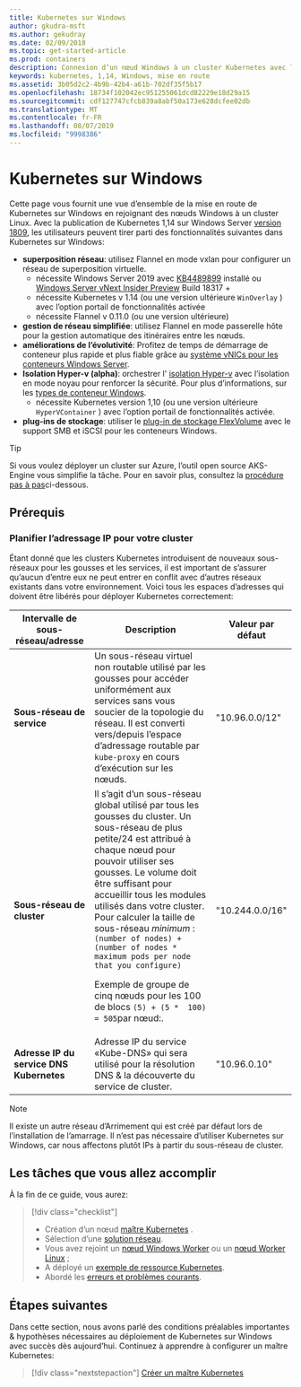 ```yaml
---
title: Kubernetes sur Windows
author: gkudra-msft
ms.author: gekudray
ms.date: 02/09/2018
ms.topic: get-started-article
ms.prod: containers
description: Connexion d’un nœud Windows à un cluster Kubernetes avec la version 1.14.
keywords: kubernetes, 1,14, Windows, mise en route
ms.assetid: 3b05d2c2-4b9b-42b4-a61b-702df35f5b17
ms.openlocfilehash: 18734f102042ec951255061dcd82229e18d29a15
ms.sourcegitcommit: cdf127747cfcb839a8abf50a173e628dcfee02db
ms.translationtype: MT
ms.contentlocale: fr-FR
ms.lasthandoff: 08/07/2019
ms.locfileid: "9998386"
---
```

# <a name="kubernetes-on-windows"></a>Kubernetes sur Windows

Cette page vous fournit une vue d’ensemble de la mise en route de Kubernetes sur Windows en rejoignant des nœuds Windows à un cluster Linux. Avec la publication de Kubernetes 1,14 sur Windows Server [version 1809](https://docs.microsoft.com/windows-server/get-started/whats-new-in-windows-server-1809#container-networking-with-kubernetes), les utilisateurs peuvent tirer parti des fonctionnalités suivantes dans Kubernetes sur Windows:

- **superposition réseau**: utilisez Flannel en mode vxlan pour configurer un réseau de superposition virtuelle.
    - nécessite Windows Server 2019 avec [KB4489899](https://support.microsoft.com/help/4489899) installé ou [Windows Server vNext Insider Preview](https://blogs.windows.com/windowsexperience/tag/windows-insider-program/) Build 18317 +
    - nécessite Kubernetes v 1.14 (ou une version ultérieure `WinOverlay` ) avec l’option portail de fonctionnalités activée
    - nécessite Flannel v 0.11.0 (ou une version ultérieure)
- **gestion de réseau simplifiée**: utilisez Flannel en mode passerelle hôte pour la gestion automatique des itinéraires entre les nœuds.
- **améliorations de l’évolutivité**: Profitez de temps de démarrage de conteneur plus rapide et plus fiable grâce au [système vNICs pour les conteneurs Windows Server](https://techcommunity.microsoft.com/t5/Networking-Blog/Network-start-up-and-performance-improvements-in-Windows-10/ba-p/339716).
- **Isolation Hyper-v (alpha)**: orchestrer l' [isolation Hyper-v](https://kubernetes.io/docs/getting-started-guides/windows/#hyper-v-containers) avec l’isolation en mode noyau pour renforcer la sécurité. Pour plus d’informations, sur les [types de conteneur Windows](https://docs.microsoft.com/virtualization/windowscontainers/about/#windows-container-types).
    - nécessite Kubernetes version 1,10 (ou une version ultérieure `HyperVContainer` ) avec l’option portail de fonctionnalités activée.
- **plug-ins de stockage**: utiliser le [plug-in de stockage FlexVolume](https://github.com/Microsoft/K8s-Storage-Plugins) avec le support SMB et iSCSI pour les conteneurs Windows.

>[!TIP]
>Si vous voulez déployer un cluster sur Azure, l’outil open source AKS-Engine vous simplifie la tâche. Pour en savoir plus, consultez la [procédure pas à pas](https://github.com/Azure/aks-engine/blob/master/docs/topics/windows.md)ci-dessous.

## <a name="prerequisites"></a>Prérequis

### <a name="plan-ip-addressing-for-your-cluster"></a>Planifier l’adressage IP pour votre cluster

<a name="definitions"></a>Étant donné que les clusters Kubernetes introduisent de nouveaux sous-réseaux pour les gousses et les services, il est important de s’assurer qu’aucun d’entre eux ne peut entrer en conflit avec d’autres réseaux existants dans votre environnement. Voici tous les espaces d’adresses qui doivent être libérés pour déployer Kubernetes correctement:

| Intervalle de sous-réseau/adresse | Description | Valeur par défaut |
| --------- | ------------- | ------------- |
| <a name="service-subnet-def"></a>**Sous-réseau de service** | Un sous-réseau virtuel non routable utilisé par les gousses pour accéder uniformément aux services sans vous soucier de la topologie du réseau. Il est converti vers/depuis l’espace d’adressage routable par `kube-proxy` en cours d’exécution sur les nœuds. | "10.96.0.0/12" |
| <a name="cluster-subnet-def"></a>**Sous-réseau de cluster** |  Il s’agit d’un sous-réseau global utilisé par tous les gousses du cluster. Un sous-réseau de plus petite/24 est attribué à chaque nœud pour pouvoir utiliser ses gousses. Le volume doit être suffisant pour accueillir tous les modules utilisés dans votre cluster. Pour calculer la taille de sous-réseau *minimum* : `(number of nodes) + (number of nodes * maximum pods per node that you configure)` <p/>Exemple de groupe de cinq nœuds pour les 100 de blocs `(5) + (5 *  100) = 505`par nœud:.  | "10.244.0.0/16" |
| **Adresse IP du service DNS Kubernetes** | Adresse IP du service «Kube-DNS» qui sera utilisé pour la résolution DNS & la découverte du service de cluster. | "10.96.0.10" |

> [!NOTE]
> Il existe un autre réseau d’Arrimement qui est créé par défaut lors de l’installation de l’amarrage. Il n’est pas nécessaire d’utiliser Kubernetes sur Windows, car nous affectons plutôt IPs à partir du sous-réseau de cluster.

## <a name="what-you-will-accomplish"></a>Les tâches que vous allez accomplir

À la fin de ce guide, vous aurez:

> [!div class="checklist"]
> * Création d’un nœud [maître Kubernetes](./creating-a-linux-master.md) .  
> * Sélection d’une [solution réseau](./network-topologies.md).  
> * Vous avez rejoint un [nœud Windows Worker](./joining-windows-workers.md) ou un [nœud Worker Linux](./joining-linux-workers.md) ;  
> * A déployé un [exemple de ressource Kubernetes](./deploying-resources.md).  
> * Abordé les [erreurs et problèmes courants](./common-problems.md).

## <a name="next-steps"></a>Étapes suivantes

Dans cette section, nous avons parlé des conditions préalables importantes & hypothèses nécessaires au déploiement de Kubernetes sur Windows avec succès dès aujourd’hui. Continuez à apprendre à configurer un maître Kubernetes:

>[!div class="nextstepaction"]
>[Créer un maître Kubernetes](./creating-a-linux-master.md)